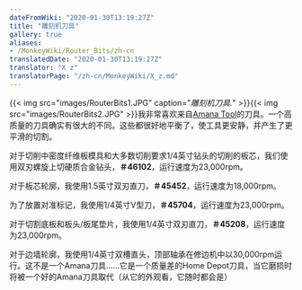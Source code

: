 ```yaml
---
dateFromWiki: "2020-01-30T13:19:27Z"
title: "雕刻机刀具"
gallery: true
aliases:
- /MonkeyWiki/Router_Bits/zh-cn
translatedDate: "2020-01-30T13:19:27Z"
translator: "X z"
translatorPage: "/zh-cn/MonkeyWiki/X_z.md"
---
```

{{< img src="images/RouterBits1.JPG" caption="_雕刻机刀具._" >}}{{< img src="images/RouterBits2.JPG" >}}我非常喜欢来自[Amana Tool](http://amanatool.com/)的刀具。一个高质量的刀具确实有很大的不同。这些都很好地平衡了，使工具更安静，并产生了更平滑的切割。


对于切削中密度纤维板模具和大多数切削要求1/4英寸钻头的切削的板芯，我们使用双刃螺旋上切硬质合金钻头，**＃46102**，运行速度为23,000rpm。


对于板芯轮廓，我使用1.5英寸双刃直刀，**＃45452**，运行速度为18,000rpm。


为了放置对准标记，我使用1/4英寸V型刀，**＃45704**，运行速度为23,000rpm。


对于切割底板和板头/板尾垫片，我使用1/4英寸双刃直刀，**＃45208**，运行速度为23,000rpm。


对于边墙轮廓，我使用1/4英寸双槽直头，顶部轴承在修边机中以30,000rpm运行。这不是一个Amana刀具......它是一个质量差的Home Depot刀具，当它磨损时将被一个好的Amana刀具取代（从它的外观看，它随时都会是）



